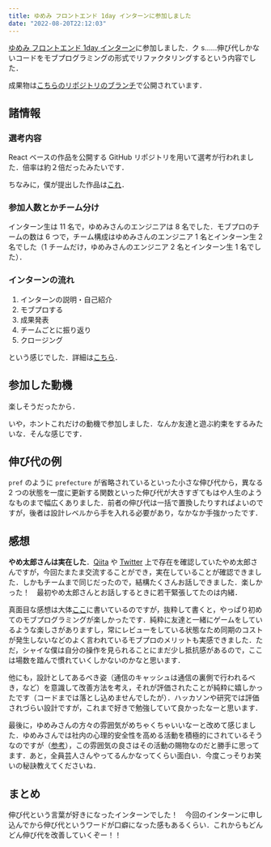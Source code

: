 ```yaml
---
title: ゆめみ フロントエンド 1day インターンに参加しました
date: "2022-08-20T22:12:03"
---
```


[ゆめみ フロントエンド 1day インターン](https://talent.supporterz.jp/events/7932c2f1-254c-4b19-b201-9cd2d216b2bf/)に参加しました．ク s……伸び代しかないコードをモブプログラミングの形式でリファクタリングするという内容でした．

成果物は[こちらのリポジトリのブランチ](https://github.com/yumemi-inc/frontend-1day-curriculum/tree/intern_20220820_team6)で公開されています．

<!-- truncate -->

## 諸情報

### 選考内容

React ベースの作品を公開する GitHub リポジトリを用いて選考が行われました．倍率は約２倍だったみたいです．

ちなみに，僕が提出した作品は[これ](https://github.com/ajfAfg/emojion)．

### 参加人数とかチーム分け

インターン生は 11 名で，ゆめみさんのエンジニアは 8 名でした．モブプロのチームの数は 6 つで，チーム構成はゆめみさんのエンジニア 1 名とインターン生 2 名でした（1 チームだけ，ゆめみさんのエンジニア 2 名とインターン生 1 名でした）．

### インターンの流れ

1. インターンの説明・自己紹介
2. モブプロする
3. 成果発表
4. チームごとに振り返り
5. クロージング

という感じでした．詳細は[こちら](https://github.com/yumemi-inc/frontend-1day-curriculum/blob/main/docs/20220820/%E3%82%BF%E3%82%A4%E3%83%A0%E3%82%B9%E3%82%B1%E3%82%B8%E3%83%A5%E3%83%BC%E3%83%AB.md)．

## 参加した動機

楽しそうだったから．

いや，ホントこれだけの動機で参加しました．なんか友達と遊ぶ約束をするみたいな．そんな感じです．

## 伸び代の例

`pref` のように `prefecture` が省略されているといった小さな伸び代から，異なる 2 つの状態を一度に更新する関数といった伸び代が大きすぎてもはや人生のようなものまで幅広くありました．前者の伸び代は一括で置換したりすればよいのですが，後者は設計レベルから手を入れる必要があり，なかなか手強かったです．

## 感想

**やめ太郎さんは実在した**．[Qiita](https://qiita.com/Yametaro) や [Twitter](https://twitter.com/yametaro1983) 上で存在を確認していたやめ太郎さんですが，今回たまたま交流することができ，実在していることが確認できました．しかもチームまで同じだったので，結構たくさんお話しできました．楽しかった！　最初やめ太郎さんとお話しするときに若干緊張してたのは内緒．

真面目な感想は大体[ここ](https://github.com/yumemi-inc/frontend-1day-curriculum/blob/intern_20220820_team6/show.md)に書いているのですが，抜粋して書くと，やっぱり初めてのモブプログラミングが楽しかったです．純粋に友達と一緒にゲームをしているような楽しさがありますし，常にレビューをしている状態なため同期のコストが発生しないなどのよく言われているモブプロのメリットも実感できました．ただ，シャイな僕は自分の操作を見られることにまだ少し抵抗感があるので，ここは場数を踏んで慣れていくしかないのかなと思います．

他にも，設計としてあるべき姿（通信のキャッシュは通信の裏側で行われるべき，など）を意識して改善方法を考え，それが評価されたことが純粋に嬉しかったです（コードまでは落とし込めませんでしたが）．ハッカソンや研究では評価されづらい設計ですが，これまで好きで勉強していて良かったなーと思います．

最後に，ゆめみさんの方々の雰囲気がめちゃくちゃいいなーと改めて感じました．ゆめみさんでは社内の心理的安全性を高める活動を積極的にされているそうなのですが（[参考](https://fukabori.fm/episode/45)），この雰囲気の良さはその活動の賜物なのだと勝手に思ってます．あと，全員芸人さんやってるんかなってくらい面白い．今度こっそりお笑いの秘訣教えてくださいね．

## まとめ

伸び代という言葉が好きになったインターンでした！　今回のインターンに申し込んでから伸び代というワードが口癖になった感もあるくらい．これからもどんどん伸び代を改善していくぞー！！
